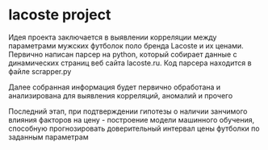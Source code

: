 # lacoste project
Идея проекта заключается в выявлении корреляции между параметрами мужских футболок поло бренда Lacoste и их ценами. 
Первично написан парсер на python, который собирает данные с динамических страниц веб сайта lacoste.ru. Код парсера находится в файле scrapper.py

Далее собранная информация будет первично обработана и анализирована для выявления корреляций, аномалий и прочего

Последний этап, при подтверждении гипотезы о наличии занчимого влияния факторов на цену - построение модели машинного обучения, способную прогнозировать доверительный интервал цены футболки по заданным параметрам
